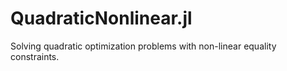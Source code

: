 # QuadraticNonlinear.jl
Solving quadratic optimization problems with non-linear equality constraints.

